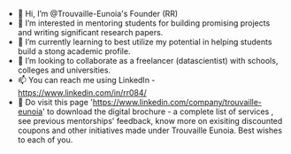 - 👋 Hi, I’m @Trouvaille-Eunoia's Founder (RR)
- 👀 I’m interested in mentoring students for building promising projects and writing significant research papers.
- 🌱 I’m currently learning to best utilize my potential in helping students build a stong academic profile. 
- 💞️ I’m looking to collaborate as a freelancer (datascientist) with schools, colleges and universities.
- 📫 You can reach me using LinkedIn - https://www.linkedin.com/in/rr084/
- 📧 Do visit this page 'https://www.linkedin.com/company/trouvaille-eunoia' to download the digital brochure - a complete list of services , see previous mentorships' feedback, know more on exisiting discounted coupons and other initiatives made under Trouvaille Eunoia. Best wishes to each of you.

<!---
Trouvaille-Eunoia/Trouvaille-Eunoia is a ✨ special ✨ repository because its `README.md` (this file) appears on your GitHub profile.
You can click the Preview link to take a look at your changes.
--->
